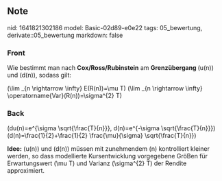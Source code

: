 ## Note
nid: 1641821302186
model: Basic-02d89-e0e22
tags: 05_bewertung, derivate::05_bewertung
markdown: false

### Front
Wie bestimmt man nach <b>Cox/Ross/Rubinstein</b> am <b>Grenzübergang </b>\(u(n)\) und \(d(n)\), sodass gilt:

\(\lim _{n \rightarrow \infty} E(R(n))=\mu T\)
\(\lim _{n \rightarrow \infty} \operatorname{Var}(R(n))=\sigma^{2} T\)

### Back
\(du(n)=e^{\sigma \sqrt{\frac{T}{n}}}, d(n)=e^{-\sigma \sqrt{\frac{T}{n}}}\)
\(d(n)=\frac{1}{2}+\frac{1}{2} \frac{\mu}{\sigma} \sqrt{\frac{T}{n}}\)

<b>Idee:</b>
\(u(n)\) und \(d(n)\) müssen mit zunehmendem \(n\) kontrolliert kleiner werden, so dass modellierte Kursentwicklung vorgegebene GröBen für Erwartungswert \(\mu T\) und Varianz \(\sigma^{2} T\) der Rendite approximiert.
